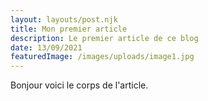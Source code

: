```yaml
---
layout: layouts/post.njk
title: Mon premier article
description: Le premier article de ce blog
date: 13/09/2021
featuredImage: /images/uploads/image1.jpg
---
```


Bonjour voici le corps de l'article.